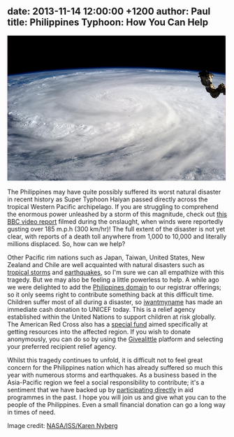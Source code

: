 date: 2013-11-14 12:00:00 +1200
author: Paul
title: Philippines Typhoon: How You Can Help
----

![haiyan2.jpg](/media/2013-11-14-haiyan2.jpg)

<!-- excerpt -->

The Philippines may have quite possibly suffered its worst natural disaster in recent history as Super Typhoon Haiyan passed directly across the tropical Western Pacific archipelago. If you are struggling to comprehend the enormous power unleashed by a storm of this magnitude, check out [this BBC video report](http://www.bbc.co.uk/news/world-asia-24906576)
 filmed during the onslaught, when winds were reportedly gusting over 185 m.p.h (300 km/hr)! The full extent of the disaster is not yet clear, with reports of a death toll anywhere from 1,000 to 10,000 and literally millions displaced. So, how can we help?
 
<!-- /excerpt -->

Other Pacific rim nations such as Japan, Taiwan, United States, New Zealand and Chile are well acquainted with natural disasters such as [tropical storms](https://iwantmyname.com/blog/2012/11/why-your-domain-survived-the-sandy-storm.html) and [earthquakes](http://www.nzherald.co.nz/christchurch-earthquake-photos/news/headlines.cfm?c_id=1503036), so I'm sure we can all 
empathize with this tragedy. But we may also be feeling a little powerless to help. A while ago we were delighted to add the [Philippines domain](https://iwantmyname.com/blog/2011/09/ph-domain-added.html) to our registrar offerings; so it only seems right to contribute something back at this difficult time. Children suffer most of all during a disaster, so [iwantmyname](https://iwantmyname.com/) has made an immediate cash donation to UNICEF today. This is a relief agency established within the United Nations to support children at risk globally. The American Red Cross also has a [special fund](https://www.redcross.org/donate/index.jsp?donateStep=2&itemId=prod4650031) aimed specifically at getting resources into the affected region. If you wish to donate anonymously, you can do so by using the [Givealittle](http://fundraise.givealittle.co.nz/?p=2663) platform and selecting your preferred recipient relief agency. 

Whilst this tragedy continues to unfold, it is difficult not to feel great concern for the Philippines nation which has already suffered so much this year with numerous storms and earthquakes. As a business based in the Asia-Pacific region we feel a social responsibility to contribute; it's a sentiment that we have backed up by [participating directly](https://iwantmyname.com/blog/2013/04/iwantmyname-helping-cambodian-schools.html) in aid programmes in the past. I hope you will join us and give what you can to the people of the Philippines. Even a small financial donation can go a long way in times of need. 

Image credit: [NASA/ISS/Karen Nyberg](http://www.flickr.com/photos/24662369@N07/10825378203/in/photolist-huATMM-hsQYyL-hsQZ8m-huH4bV-huGgG9-huFurR-huEYzq-huEszh-aDE2EM-8kaBLv-92tTvt-hk1Qc5-8tDEUn)
